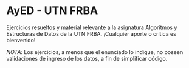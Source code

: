 # AyED - UTN FRBA
Ejercicios resueltos y material relevante a la asignatura Algoritmos y Estructuras de Datos de la UTN FRBA.
¡Cualquier aporte o crítica es bienvenido!

_NOTA_: Los ejercicios, a menos que el enunciado lo indique, no poseen validaciones de ingreso de los datos, a fin de simplificar código.
